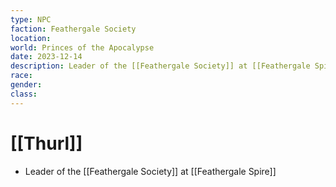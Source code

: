 ```yaml
---
type: NPC
faction: Feathergale Society
location: 
world: Princes of the Apocalypse
date: 2023-12-14
description: Leader of the [[Feathergale Society]] at [[Feathergale Spire]]
race: 
gender: 
class:
---
```

# [[Thurl]]

- Leader of the [[Feathergale Society]] at [[Feathergale Spire]]
